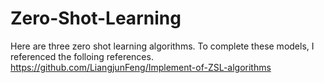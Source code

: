 # Zero-Shot-Learning
Here are three zero shot learning algorithms. 
To complete these models, I referenced the folloing references.
https://github.com/LiangjunFeng/Implement-of-ZSL-algorithms
